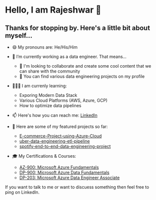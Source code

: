 # Hello, I am Rajeshwar 👋

## Thanks for stopping by. Here's a little bit about myself...


- 😄 My pronouns are: He/His/Him
- 🔭 I’m currently working as a data engineer. That means...
   - 💬 I'm looking to collaborate and create some cool content that we can share with the community
   - 🤘 You can find various data engineering projects on my profile
- 🧑🏻‍🏫 I am currenly learning:
   - Exporing Modern Data Stack
   - Various Cloud Platforms (AWS, Azure, GCP)
   - How to optimize data pipelines 
- 📫 Here's how you can reach me: [LinkedIn](https://www.linkedin.com/in/rajeshwarbusa/)
- 🤘 Here are some of my featured projects so far:
  - [E-commerce-Project-using-Azure-Cloud](https://github.com/Rajeshwar1399/E-commerce-Project-using-Azure-Cloud)
  - [uber-data-engineering-etl-pipeline](https://github.com/Rajeshwar1399/uber-data-engineering-etl-pipeline)
  - [spotify-end-to-end-data-engineering-project](https://github.com/Rajeshwar1399/spotify-end-to-end-data-engineering-project)

- 🎓 My Certifications & Courses:
  - [AZ-900: Microsoft Azure Fundamentals](https://www.credly.com/badges/aabf2cde-38cd-4bcc-8ebf-9b7f6f6c2f80/linked_in_profile)
  - [DP-900: Microsoft Azure Data Fundamentals](https://learn.microsoft.com/api/credentials/share/en-us/RajeshwarBusa-9609/CE2CFFFD05D9070A?sharingId=56AB6E7B466CEBF4)
  - [DP-203: Microsoft Azure Data Engineer Associate](https://learn.microsoft.com/api/credentials/share/en-us/RajeshwarBusa-9609/A21A1582D268FDE6?sharingId=56AB6E7B466CEBF4)
  
If you want to talk to me or want to discuess something then feel free to ping on LinkedIn.
